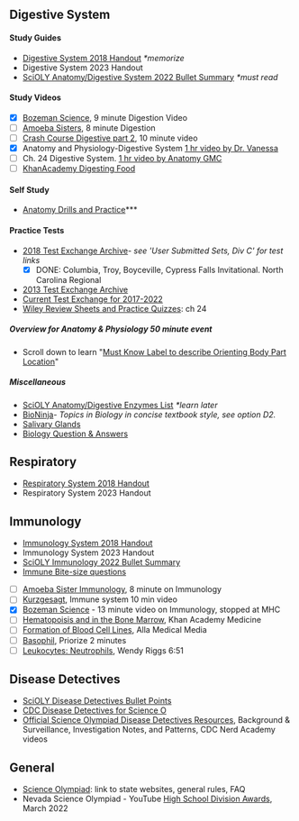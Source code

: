 ## Digestive System
#### Study Guides
- [Digestive System 2018 Handout](https://www.soinc.org/sites/default/files/uploaded_files/2018_OVERVIEW_DIGESTIVE_SYSTEM_HANDOUT.pdf) <i>*memorize</i>
- Digestive System 2023 Handout
- [SciOLY Anatomy/Digestive System 2022 Bullet Summary](https://scioly.org/wiki/index.php/Anatomy/Digestive_System) <i>*must read</i>


#### Study Videos
- [x] [Bozeman Science](https://youtu.be/nM5kMSjBrmw), 9 minute Digestion Video 
- [ ] [Amoeba Sisters](https://youtu.be/1UvuBYUbFk0), 8 minute Digestion
- [ ] [Crash Course Digestive part 2](https://youtu.be/pqgcEIaXGME), 10 minute video 
- [x] Anatomy and Physiology-Digestive System [1 hr video by Dr. Vanessa](https://youtu.be/vq6Ez993j0Q) 
- [ ] Ch. 24 Digestive System. [1 hr video by Anatomy GMC](https://youtu.be/fW1KTOk334s)
- [ ] [KhanAcademy Digesting Food](https://youtu.be/v2V4zMx33Mc)

#### Self Study
- [Anatomy Drills and Practice](https://bcs.wiley.com/he-bcs/Books?action=mininav&bcsId=6205&itemId=0470565101&assetId=240907&resourceId=23657&newwindow=true)***
 
#### Practice Tests 
- [2018 Test Exchange Archive](https://scioly.org/wiki/index.php/2018_Test_Exchange)-
  <i>see 'User Submitted Sets, Div C' for test links</i>
  - [x] DONE: Columbia, Troy, Boyceville, Cypress Falls Invitational. North Carolina Regional
- [2013 Test Exchange Archive](https://scioly.org/wiki/index.php/2013_Test_Exchange)
- [Current Test Exchange for 2017-2022](https://scioly.org/tests/)
- [Wiley Review Sheets and Practice Quizzes](https://bcs.wiley.com/he-bcs/Books?action=chapter&bcsId=6205&itemId=0470565101&chapterId=66211): ch 24

##### Overview for Anatomy & Physiology 50 minute event
- Scroll down to learn "[Must Know Label to describe Orienting Body Part Location](https://scioly.org/wiki/index.php/Anatomy_and_Physiology)"

##### Miscellaneous
- [SciOLY Anatomy/Digestive Enzymes List](https://scioly.org/wiki/index.php/Anatomy/Digestive_Secretion_List) <i>*learn later</i>
- [BioNinja](https://ib.bioninja.com.au/standard-level/topic-6-human-physiology/61-digestion-and-absorption/)- <i>Topics in Biology in concise textbook style, see option D2.</i>
- [Salivary Glands](https://www.uptodate.com/contents/image?imageKey=PC%2F115303)
- [Biology Question & Answers](https://www.biology-questions-and-answers.com/physiology-review.html)


## Respiratory
- [Respiratory System 2018 Handout](https://www.soinc.org/sites/default/files/uploaded_files/2018_RESPIRATORY_SYSTEM_HANDOUT.pdf)
- Respiratory System 2023 Handout

## Immunology
- [Immunology System 2018 Handout](https://www.soinc.org/sites/default/files/uploaded_files/2018_IMMUNE_SYSTEM_HANDOUT.pdf)
- Immunology System 2023 Handout
- [SciOLY Immunology 2022 Bullet Summary](https://scioly.org/wiki/index.php/Anatomy/Immune_System)
- [Immune Bite-size questions](https://www.biology-questions-and-answers.com/the-immune-system.html)
- [ ] [Amoeba Sister Immunology](https://youtu.be/fSEFXl2XQpc), 8 minute on Immunology
- [ ] [Kurzgesagt](https://youtu.be/lXfEK8G8CUI), Immune system 10 min video
- [x] [Bozeman Science](https://youtu.be/z3M0vU3Dv8E) - 13 minute video on Immunology, stopped at MHC
- [ ] [Hematopoisis and in the Bone Marrow](https://youtu.be/XVWOlKdpF_I), Khan Academy Medicine
- [ ] [Formation of Blood Cell Lines](https://youtu.be/0deCbmh7PHs), Alla Medical Media
- [ ] [Basophil](https://youtu.be/V46W3WMZH5M), Priorize 2 minutes
- [ ] [Leukocytes: Neutrophils](https://youtu.be/XQKxvVxHLvg), Wendy Riggs 6:51
## Disease Detectives
- [SciOLY Disease Detectives Bullet Points](https://scioly.org/wiki/index.php/Disease_Detectives)
- [CDC Disease Detectives for Science O](https://www.cdc.gov/careerpaths/diseasedetectives/index.html)
- [Official Science Olympiad Disease Detectives Resources](https://www.soinc.org/disease-detectives-c), Background & Surveillance, Investigation Notes, and Patterns, CDC Nerd Academy videos

## General
- [Science Olympiad](https://www.soinc.org): link to state websites, general rules, FAQ
- Nevada Science Olympiad - YouTube [High School Division Awards](https://youtu.be/ebq0a__sUOk), March 2022 

 



